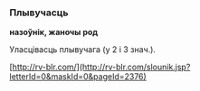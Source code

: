 ### Плывучасць
**назоўнік, жаночы род**

Уласцівасць плывучага (у 2 і 3 знач.).

<a rel="author">[http://rv-blr.com/](http://rv-blr.com/slounik.jsp?letterId=0&maskId=0&pageId=2376)</a>

